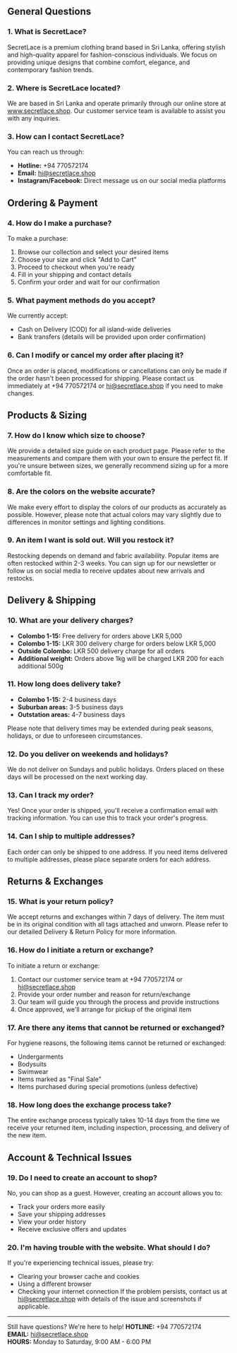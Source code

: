 ## General Questions

### 1. What is SecretLace?
SecretLace is a premium clothing brand based in Sri Lanka, offering stylish and high-quality apparel for fashion-conscious individuals. We focus on providing unique designs that combine comfort, elegance, and contemporary fashion trends.

### 2. Where is SecretLace located?
We are based in Sri Lanka and operate primarily through our online store at www.secretlace.shop. Our customer service team is available to assist you with any inquiries.

### 3. How can I contact SecretLace?
You can reach us through:
- **Hotline:** +94 770572174
- **Email:** hi@secretlace.shop
- **Instagram/Facebook:** Direct message us on our social media platforms

## Ordering & Payment

### 4. How do I make a purchase?
To make a purchase:
1. Browse our collection and select your desired items
2. Choose your size and click "Add to Cart"
3. Proceed to checkout when you're ready
4. Fill in your shipping and contact details
5. Confirm your order and wait for our confirmation

### 5. What payment methods do you accept?
We currently accept:
- Cash on Delivery (COD) for all island-wide deliveries
- Bank transfers (details will be provided upon order confirmation)

### 6. Can I modify or cancel my order after placing it?
Once an order is placed, modifications or cancellations can only be made if the order hasn't been processed for shipping. Please contact us immediately at +94 770572174 or hi@secretlace.shop if you need to make changes.

## Products & Sizing

### 7. How do I know which size to choose?
We provide a detailed size guide on each product page. Please refer to the measurements and compare them with your own to ensure the perfect fit. If you're unsure between sizes, we generally recommend sizing up for a more comfortable fit.

### 8. Are the colors on the website accurate?
We make every effort to display the colors of our products as accurately as possible. However, please note that actual colors may vary slightly due to differences in monitor settings and lighting conditions.

### 9. An item I want is sold out. Will you restock it?
Restocking depends on demand and fabric availability. Popular items are often restocked within 2-3 weeks. You can sign up for our newsletter or follow us on social media to receive updates about new arrivals and restocks.

## Delivery & Shipping

### 10. What are your delivery charges?
- **Colombo 1-15:** Free delivery for orders above LKR 5,000
- **Colombo 1-15:** LKR 300 delivery charge for orders below LKR 5,000
- **Outside Colombo:** LKR 500 delivery charge for all orders
- **Additional weight:** Orders above 1kg will be charged LKR 200 for each additional 500g

### 11. How long does delivery take?
- **Colombo 1-15:** 2-4 business days
- **Suburban areas:** 3-5 business days
- **Outstation areas:** 4-7 business days

Please note that delivery times may be extended during peak seasons, holidays, or due to unforeseen circumstances.

### 12. Do you deliver on weekends and holidays?
We do not deliver on Sundays and public holidays. Orders placed on these days will be processed on the next working day.

### 13. Can I track my order?
Yes! Once your order is shipped, you'll receive a confirmation email with tracking information. You can use this to track your order's progress.

### 14. Can I ship to multiple addresses?
Each order can only be shipped to one address. If you need items delivered to multiple addresses, please place separate orders for each address.

## Returns & Exchanges

### 15. What is your return policy?
We accept returns and exchanges within 7 days of delivery. The item must be in its original condition with all tags attached and unworn. Please refer to our detailed Delivery & Return Policy for more information.

### 16. How do I initiate a return or exchange?
To initiate a return or exchange:
1. Contact our customer service team at +94 770572174 or hi@secretlace.shop
2. Provide your order number and reason for return/exchange
3. Our team will guide you through the process and provide instructions
4. Once approved, we'll arrange for pickup of the original item

### 17. Are there any items that cannot be returned or exchanged?
For hygiene reasons, the following items cannot be returned or exchanged:
- Undergarments
- Bodysuits
- Swimwear
- Items marked as "Final Sale"
- Items purchased during special promotions (unless defective)

### 18. How long does the exchange process take?
The entire exchange process typically takes 10-14 days from the time we receive your returned item, including inspection, processing, and delivery of the new item.

## Account & Technical Issues

### 19. Do I need to create an account to shop?
No, you can shop as a guest. However, creating an account allows you to:
- Track your orders more easily
- Save your shipping addresses
- View your order history
- Receive exclusive offers and updates

### 20. I'm having trouble with the website. What should I do?
If you're experiencing technical issues, please try:
- Clearing your browser cache and cookies
- Using a different browser
- Checking your internet connection
If the problem persists, contact us at hi@secretlace.shop with details of the issue and screenshots if applicable.

---

Still have questions? We're here to help!
**HOTLINE:** +94 770572174  
**EMAIL:** hi@secretlace.shop  
**HOURS:** Monday to Saturday, 9:00 AM - 6:00 PM
